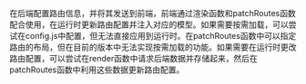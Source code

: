 在后端配置路由信息，并将其发送到前端，前端通过渲染函数和patchRoutes函数配合使用，在运行时更新路由配置并注入对应的模型。如果需要按需加载，可以尝试在config.js中配置，但无法直接应用到运行时。在patchRoutes函数中可以指定路由的布局，但在目前的版本中无法实现按需加载的功能。如果需要在运行时更改路由配置，可以尝试在render函数中请求后端数据并存储起来，然后在patchRoutes函数中利用这些数据更新路由配置。
